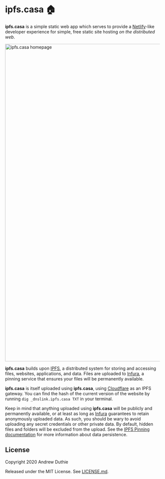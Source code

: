 # ipfs.casa 🏠

**ipfs.casa** is a simple static web app which serves to provide a [Netlify](https://www.netlify.com/)-like developer experience for simple, free static site hosting _on the distributed web_.

<img width="1032" alt="ipfs.casa homepage" src="https://user-images.githubusercontent.com/1779930/76175972-57cfc400-6185-11ea-9bc1-1ad4f6130992.png">

**ipfs.casa** builds upon [IPFS](https://ipfs.io), a distributed system for storing and accessing files, websites, applications, and data. Files are uploaded to [Infura](https://infura.io/), a pinning service that ensures your files will be permanently available.

**ipfs.casa** is itself uploaded using **ipfs.casa**, using [Cloudflare](https://www.cloudflare.com/distributed-web-gateway/) as an IPFS gateway. You can find the hash of the current version of the website by running `dig _dnslink.ipfs.casa TXT` in your terminal.

Keep in mind that anything uploaded using **ipfs.casa** will be publicly and permanently available, or at least as long as [Infura](https://infura.io/) guarantees to retain anonymously uploaded data. As such, you should be wary to avoid uploading any secret credentials or other private data. By default, hidden files and folders will be excluded from the upload. See the [IPFS Pinning documentation](https://docs.ipfs.io/guides/concepts/pinning/) for more information about data persistence.

## License

Copyright 2020 Andrew Duthie

Released under the MIT License. See [LICENSE.md](./LICENSE.md).
